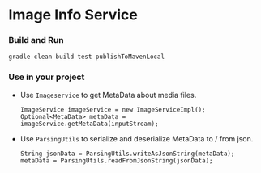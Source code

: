 # Image Info Service

### Build and Run
```
gradle clean build test publishToMavenLocal
```

### Use in your project
* Use ``Imageservice`` to get MetaData about media files.
  ```
  ImageService imageService = new ImageServiceImpl();
  Optional<MetaData> metaData = imageService.getMetaData(inputStream);
  ```
* Use ``ParsingUtils`` to serialize and deserialize MetaData to / from json.
  ```
  String jsonData = ParsingUtils.writeAsJsonString(metaData);
  metaData = ParsingUtils.readFromJsonString(jsonData);
  ```
